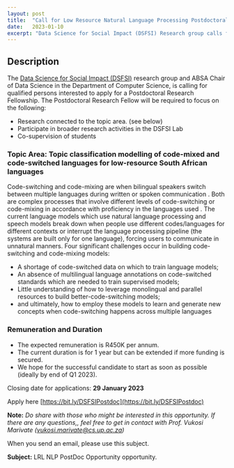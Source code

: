 ```yaml
---
layout: post
title:  "Call for Low Resource Natural Language Processing Postdoctoral fellowship applications"
date:   2023-01-10
excerpt: "Data Science for Social Impact (DSFSI) Research group calls for interested parties"
---
```


## Description

The [Data Science for Social Impact (DSFSI)](https://dsfsi.github.io/) research group and ABSA Chair of Data Science in the Department of Computer Science, is calling for qualified persons interested to apply for a Postdoctoral Research Fellowship.  The Postdoctoral Research Fellow will be required to focus on the following:
* Research connected to the topic area. (see below)
* Participate in broader research activities in the DSFSI Lab
* Co-supervision of students

### Topic Area: Topic classification modelling of code-mixed and code-switched languages for low-resource South African languages

Code-switching and code-mixing are when bilingual speakers switch between multiple languages during written or spoken communication . Both are complex processes that involve different levels of code-switching or code-mixing in accordance with proficiency in the languages used . The current language models which use natural language processing and speech models break down when people use different codes/languages for different contexts or interrupt the language processing pipeline (the systems are built only for one language), forcing users to communicate in unnatural manners. Four significant challenges occur in building code-switching and code-mixing models:
* A shortage of code-switched data on which to train language models; 
* An absence of multilingual language annotations on code-switched standards which are needed to train supervised models; 
* Little understanding of how to leverage monolingual and parallel resources to build better-code-switching models; 
* and ultimately, how to employ these models to learn and generate new concepts when code-switching happens across multiple languages

### Remuneration and Duration
* The expected remuneration is R450K per annum. 
* The current duration is for 1 year but can be extended if more funding is secured.
* We hope for the successful candidate to start as soon as possible (ideally by end of Q1 2023).

Closing date for applications: **29 January  2023**

Apply here [https://bit.ly/DSFSIPostdoc](https://bit.ly/DSFSIPostdoc) 

**Note:** *Do share with those who might be interested in this opportunity. If there are any questions,, feel free to get in contact with Prof. Vukosi Marivate (vukosi.marivate@cs.up.ac.za)*

When you send an email, please use this subject.

**Subject:** LRL NLP PostDoc Opportunity opportunity. 


